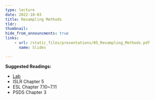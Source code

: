 ```yaml
---
type: lecture
date: 2022-10-03
title: Resampling Methods
tldr: 
thumbnail: 
hide_from_announcments: true
links: 
    - url: /static_files/presentations/05_Resampling_Methods.pdf
      name: Slides

---
```

**Suggested Readings:**
- [Lab](https://github.com/phonchi/nsysu-math524/blob/master/static_files/presentations/Chapter_5_Lab.ipynb)
- ISLR Chapter 5
- ESL Chapter 7.10~7.11
- PSDS Chapter 3


